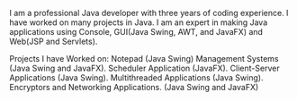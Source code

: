 I am a professional Java developer with three years of coding experience. I have worked on many projects in Java. I am an expert in making Java applications using Console, GUI(Java Swing, AWT, and JavaFX) and Web(JSP and Servlets).

Projects I have Worked on:
Notepad (Java Swing)
Management Systems (Java Swing and JavaFX).
Scheduler Application (JavaFX).
Client-Server Applications (Java Swing).
Multithreaded Applications (Java Swing).
Encryptors and Networking Applications. (Java Swing and JavaFX)
